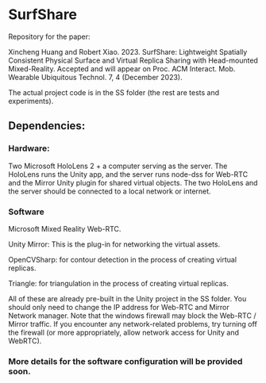 # SurfShare

Repository for the paper: 

Xincheng Huang and Robert Xiao. 2023. SurfShare: Lightweight Spatially Consistent Physical Surface and Virtual Replica Sharing with Head-mounted Mixed-Reality. Accepted and will appear on Proc. ACM Interact. Mob. Wearable Ubiquitous Technol. 7, 4 (December 2023).

The actual project code is in the SS folder (the rest are tests and experiments).

## Dependencies:

### Hardware:

Two Microsoft HoloLens 2 + a computer serving as the server. The HoloLens runs the Unity app, and the server runs node-dss for Web-RTC and the Mirror Unity plugin for shared virtual objects. The two HoloLens and the server should be connected to a local network or internet.

### Software

Microsoft Mixed Reality Web-RTC.

Unity Mirror: This is the plug-in for networking the virtual assets.

OpenCVSharp: for contour detection in the process of creating virtual replicas.

Triangle: for triangulation in the process of creating virtual replicas.

All of these are already pre-built in the Unity project in the SS folder. You should only need to change the IP address for Web-RTC and Mirror Network manager. Note that the windows firewall may block the Web-RTC / Mirror traffic. If you encounter any network-related problems, try turning off the firewall (or more appropriately, allow network access for Unity and WebRTC).

### More details for the software configuration will be provided soon.
